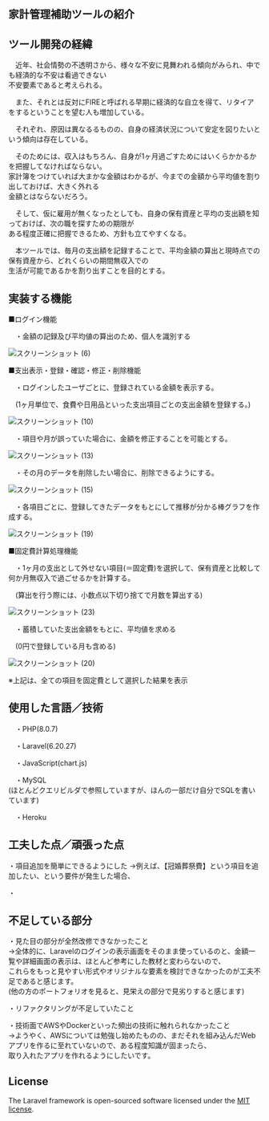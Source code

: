 ## 家計管理補助ツールの紹介


## ツール開発の経緯

　近年、社会情勢の不透明さから、様々な不安に見舞われる傾向がみられ、中でも経済的な不安は看過できない    
不安要素であると考えられる。			
			
　また、それとは反対にFIREと呼ばれる早期に経済的な自立を得て、リタイアをするということを望む人も増加している。			
			
　それぞれ、原因は異なるるものの、自身の経済状況について安定を図りたいという傾向は存在している。			
			
　そのためには、収入はもちろん、自身が1ヶ月過ごすためにはいくらかかるかを把握してなければならない。  
家計簿をつけていれば大まかな金額はわかるが、今までの金額から平均値を割り出しておけば、大きく外れる  
金額とはならないだろう。			
			
　そして、仮に雇用が無くなったとしても、自身の保有資産と平均の支出額を知っておけば、次の職を探すための期限が  
ある程度正確に把握できるため、方針も立てやすくなる。			
			
　本ツールでは、毎月の支出額を記録することで、平均金額の算出と現時点での保有資産から、どれくらいの期間無収入での  
生活が可能であるかを割り出すことを目的とする。			


## 実装する機能

■ログイン機能	
 
　・金額の記録及び平均値の算出のため、個人を識別する	
 
![スクリーンショット (6)](https://user-images.githubusercontent.com/82436202/132971737-303cf193-593e-47c0-9aa4-c48b385100b8.png)


	
■支出表示・登録・確認・修正・削除機能	


　・ログインしたユーザごとに、登録されている金額を表示する。	

　(1ヶ月単位で、食費や日用品といった支出項目ごとの支出金額を登録する。)	
 
 ![スクリーンショット (10)](https://user-images.githubusercontent.com/82436202/132972195-b229f21b-117e-4259-91f8-c9945214d96f.png)


　・項目や月が誤っていた場合に、金額を修正することを可能とする。	
 
 ![スクリーンショット (13)](https://user-images.githubusercontent.com/82436202/132972447-1dde8e1a-c0c2-4b20-9d4e-fe4667c87b5f.png)


　・その月のデータを削除したい場合に、削除できるようにする。	
 
 ![スクリーンショット (15)](https://user-images.githubusercontent.com/82436202/132972476-7fe7b0be-b479-4cce-b472-a4082d0c376f.png)


　・各項目ごとに、登録してきたデータをもとにして推移が分かる棒グラフを作成する。	

![スクリーンショット (19)](https://user-images.githubusercontent.com/82436202/132972565-9a05907a-0bac-4f11-a5bc-eed63c2adc50.png)

	
■固定費計算処理機能	

　・1ヶ月の支出として外せない項目(＝固定費)を選択して、保有資産と比較して何か月無収入で過ごせるかを計算する。	

　(算出を行う際には、小数点以下切り捨てで月数を算出する)	

![スクリーンショット (23)](https://user-images.githubusercontent.com/82436202/132972937-08ca61cb-bf5d-4ad2-b71b-c60980ef2e58.png)


　・蓄積していた支出金額をもとに、平均値を求める	

　(0円で登録している月も含める)	
 
![スクリーンショット (20)](https://user-images.githubusercontent.com/82436202/132972909-130da897-d5f5-418d-b3e4-ba2220737b4a.png)

※上記は、全ての項目を固定費として選択した結果を表示


## 使用した言語／技術

　・PHP(8.0.7)

　・Laravel(6.20.27)
 
　・JavaScript(chart.js)
 
　・MySQL  
  (ほとんどクエリビルダで参照していますが、ほんの一部だけ自分でSQLを書いています)

　・Heroku
 
 ## 工夫した点／頑張った点
 
 ・項目追加を簡単にできるようにした
→例えば、【冠婚葬祭費】という項目を追加したい、という要件が発生した場合、
 
 ・
 
 ## 不足している部分
 
 ・見た目の部分が全然改修できなかったこと  
→全体的に、Laravelのログインの表示画面をそのまま使っているのと、金額一覧や詳細画面の表示は、ほとんど参考にした教材と変わらないので、  
 これらをもっと見やすい形式やオリジナルな要素を検討できなかったのが工夫不足であると感じます。  
 (他の方のポートフォリオを見ると、見栄えの部分で見劣りすると感じます)
 
 ・リファクタリングが不足していたこと
 
 ・技術面でAWSやDockerといった頻出の技術に触れられなかったこと  
→ようやく、AWSについては勉強し始めたものの、まだそれを組み込んだWebアプリを作るに至れていないので、ある程度知識が固まったら、  
 取り入れたアプリを作れるようにしたいです。

## License

The Laravel framework is open-sourced software licensed under the [MIT license](https://opensource.org/licenses/MIT).
